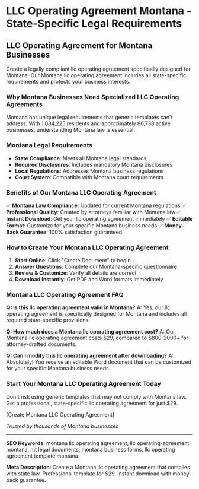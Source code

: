 # LLC Operating Agreement Montana - State-Specific Legal Requirements

## LLC Operating Agreement for Montana Businesses

Create a legally compliant llc operating agreement specifically designed for Montana. Our Montana llc operating agreement includes all state-specific requirements and protects your business interests.

### Why Montana Businesses Need Specialized LLC Operating Agreements

Montana has unique legal requirements that generic templates can't address. With 1,084,225 residents and approximately 86,738 active businesses, understanding Montana law is essential.

### Montana Legal Requirements

- **State Compliance**: Meets all Montana legal standards
- **Required Disclosures**: Includes mandatory Montana disclosures
- **Local Regulations**: Addresses Montana business regulations
- **Court System**: Compatible with Montana court requirements

### Benefits of Our Montana LLC Operating Agreement

✅ **Montana Law Compliance**: Updated for current Montana regulations
✅ **Professional Quality**: Created by attorneys familiar with Montana law
✅ **Instant Download**: Get your llc operating agreement immediately
✅ **Editable Format**: Customize for your specific Montana business needs
✅ **Money-Back Guarantee**: 100% satisfaction guaranteed

### How to Create Your Montana LLC Operating Agreement

1. **Start Online**: Click "Create Document" to begin
2. **Answer Questions**: Complete our Montana-specific questionnaire
3. **Review & Customize**: Verify all details are correct
4. **Download Instantly**: Get PDF and Word formats immediately

### Montana LLC Operating Agreement FAQ

**Q: Is this llc operating agreement valid in Montana?**
A: Yes, our llc operating agreement is specifically designed for Montana and includes all required state-specific provisions.

**Q: How much does a Montana llc operating agreement cost?**
A: Our Montana llc operating agreement costs $29, compared to $800-2000+ for attorney-drafted documents.

**Q: Can I modify this llc operating agreement after downloading?**
A: Absolutely! You receive an editable Word document that can be customized for your specific Montana business needs.

### Start Your Montana LLC Operating Agreement Today

Don't risk using generic templates that may not comply with Montana law. Get a professional, state-specific llc operating agreement for just $29.

[Create Montana LLC Operating Agreement]

_Trusted by thousands of Montana businesses_

---

**SEO Keywords**: montana llc operating agreement, llc operating-agreement montana, mt legal documents, montana business forms, llc operating agreement template montana

**Meta Description**: Create a Montana llc operating agreement that complies with state law. Professional template for $29. Instant download with money-back guarantee.
